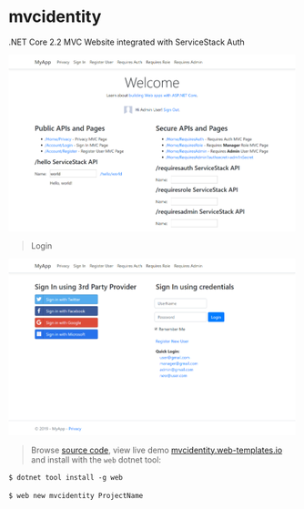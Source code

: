 # mvcidentity

.NET Core 2.2 MVC Website integrated with ServiceStack Auth

[![](https://raw.githubusercontent.com/ServiceStack/Assets/master/csharp-templates/mvcidentity.png)](http://mvcidentity.web-templates.io/)

> Login

[![](https://raw.githubusercontent.com/ServiceStack/Assets/master/csharp-templates/mvcidentity-login.png)](http://mvcidentity.web-templates.io/)

> Browse [source code](https://github.com/NetCoreTemplates/mvcidentity), view live demo [mvcidentity.web-templates.io](http://mvcidentity.web-templates.io) and install with the `web` dotnet tool:

    $ dotnet tool install -g web

    $ web new mvcidentity ProjectName

